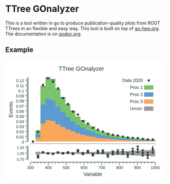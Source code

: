 # TTree GOnalyzer


This is a tool written in go to produce publication-quality plots from ROOT TTrees in an flexible and easy way.
This tool is built on top of [go-hep.org](https://go-hep.org). The documentation is on [godoc.org](https://godoc.org/github.com/rmadar/tree-gonalyzer/ana).

## Example

![example](ana-show/eg-plot.png)